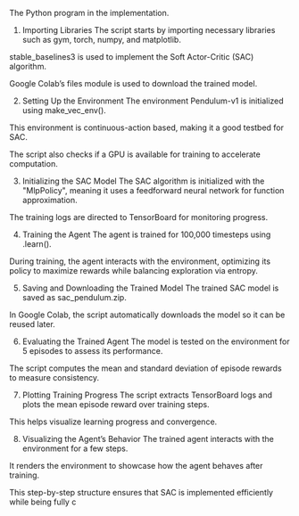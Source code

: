 The Python program in the implementation.

1. Importing Libraries
The script starts by importing necessary libraries such as gym, torch, numpy, and matplotlib.

stable_baselines3 is used to implement the Soft Actor-Critic (SAC) algorithm.

Google Colab’s files module is used to download the trained model.

2. Setting Up the Environment
The environment Pendulum-v1 is initialized using make_vec_env().

This environment is continuous-action based, making it a good testbed for SAC.

The script also checks if a GPU is available for training to accelerate computation.

3. Initializing the SAC Model
The SAC algorithm is initialized with the "MlpPolicy", meaning it uses a feedforward neural network for function approximation.

The training logs are directed to TensorBoard for monitoring progress.

4. Training the Agent
The agent is trained for 100,000 timesteps using .learn().

During training, the agent interacts with the environment, optimizing its policy to maximize rewards while balancing exploration via entropy.

5. Saving and Downloading the Trained Model
The trained SAC model is saved as sac_pendulum.zip.

In Google Colab, the script automatically downloads the model so it can be reused later.

6. Evaluating the Trained Agent
The model is tested on the environment for 5 episodes to assess its performance.

The script computes the mean and standard deviation of episode rewards to measure consistency.

7. Plotting Training Progress
The script extracts TensorBoard logs and plots the mean episode reward over training steps.

This helps visualize learning progress and convergence.

8. Visualizing the Agent’s Behavior
The trained agent interacts with the environment for a few steps.

It renders the environment to showcase how the agent behaves after training.

This step-by-step structure ensures that SAC is implemented efficiently while being fully c
